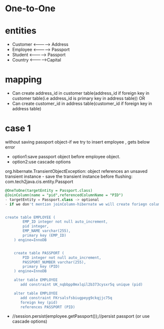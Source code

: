 # One-to-One

# entities
- Customer <-----> Address
- Employee <-----> Passport
- Student  <-----> Passport
- Country  <----->Capital

# mapping
- Can create address_id in customer table(address_id if foreign key in customer table(i.e address_id is primary key in address table))
             OR 
- Can create customer_id in address table(customer_id if foreign key in address table)              

# case 1
without saving passport object-if we try to insert employee , gets below error
- option1:save passport object before employee object.
- option2:use cascade options

org.hibernate.TransientObjectException: object references an unsaved transient instance - save the transient instance before flushing: com.tech2java.cis.entity.Passport

```sql
@OneToOne(targetEntity = Passport.class)
@JoinColumn(name = "pid",referencedColumnName = "PID")
- targetEntity = Passport.class -> optional 
- if we don't mention joinColumn-hibernate we will create foriegn column with passport_pid column


create table EMPLOYEE (
        EMP_ID integer not null auto_increment,
        pid integer,
        EMP_NAME varchar(255),
        primary key (EMP_ID)
    ) engine=InnoDB


    create table PASSPORT (
        PID integer not null auto_increment,
        PASSPORT_NUMBER varchar(255),
        primary key (PID)
    ) engine=InnoDB

    alter table EMPLOYEE 
       add constraint UK_nqbbpp0mxlqil2b373cysxr5q unique (pid)

    alter table EMPLOYEE 
       add constraint FKrsalsfsbiugpeyg9ckqjjc75q 
       foreign key (pid) 
       references PASSPORT (PID)    
```

- //session.persist(employee.getPassport());//persist passport (or use cascade options)